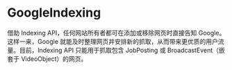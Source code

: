 # GoogleIndexing
借助 Indexing API，任何网站所有者都可在添加或移除网页时直接告知 Google。这样一来，Google 就能及时整理网页并安排新的抓取，从而带来更优质的用户流量。目前，Indexing API 只能用于抓取包含 JobPosting 或 BroadcastEvent（嵌套于 VideoObject）的网页。
